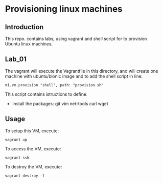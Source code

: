 # Provisioning linux machines

## Introduction

This repo. contains labs, using vagrant and shell script for to provision Ubuntu linux machines.

## Lab_01

The vagrant will execute the Vagrantfile in this directory, and will create one machine with ubuntu/bionic image and to add the shell script in line: 

`m1.vm.provision "shell", path: "provision.sh"`

This script contains istructions to define: 

* Install the packages: git vim net-tools curl wget

## Usage

To setup this VM, execute:

`vagrant up`

To access the VM, execute:

`vagrant ssh`

To destroy the VM, execute:

`vagrant destroy -f`